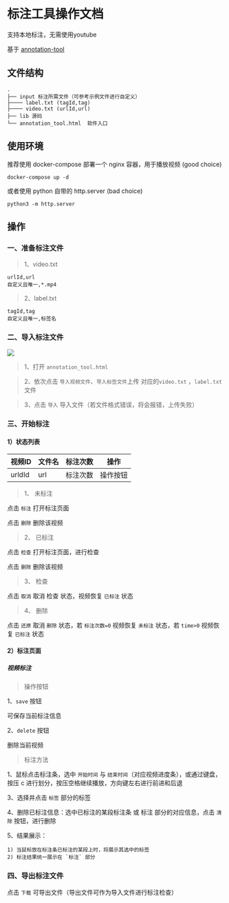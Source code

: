 # 标注工具操作文档

支持本地标注，无需使用youtube

基于 [annotation-tool](https://github.com/coin-dataset/annotation-tool)

## 文件结构

```
.
├── input 标注所需文件（可参考示例文件进行自定义）
├──── label.txt (tagId,tag)
├──── video.txt (urlId,url)
├── lib 源码
└── annotation_tool.html  软件入口
```

## 使用环境

推荐使用 docker-compose 部署一个 nginx 容器，用于播放视频 (good choice)

```docker-compose up -d```

或者使用 python 自带的 http.server (bad choice)

```python3 -m http.server```

## 操作

### 一、准备标注文件

> 1、video.txt

```
urlId,url
自定义且唯一,*.mp4
```

> 2、label.txt

```
tagId,tag
自定义且唯一,标签名
```


### 二、导入标注文件

![](./images/upload.png)

> 1、打开 `annotation_tool.html`

> 2、依次点击 `导入视频文件`、`导入标签文件`上传 对应的`video.txt` ，`label.txt`文件

> 3、点击 `导入` 导入文件（若文件格式错误，将会报错，上传失败）

### 三、开始标注

#### 1）状态列表

| 视频ID | 文件名 | 标注次数     | 操作 |
| ------- | --------- | -------- | --------- |
| urldId  | url       | 标注次数 | 操作按钮  |

> 1、 未标注

点击 `标注` 打开标注页面

点击 `删除` 删除该视频

> 2、 已标注

点击 `检查` 打开标注页面，进行检查

点击 `删除` 删除该视频

> 3、 检查

点击 `取消` 取消 检查 状态，视频恢复 `已标注` 状态

> 4、 删除

点击 `还原` 取消 `删除` 状态，若 `标注次数=0` 视频恢复 `未标注` 状态，若 `time>0` 视频恢复 `已标注` 状态

#### 2）标注页面


##### 视频标注

> 操作按钮

1、`save` 按钮

可保存当前标注信息

2、`delete` 按钮

删除当前视频

> 标注方法

1、鼠标点击标注条，选中 `开始时间` 与 `结束时间`（对应视频进度条），或通过键盘，按压 c 进行划分，按压空格继续播放，方向键左右进行前进和后退

3、选择并点击 `标签` 部分的标签

4、删除已标注信息：选中已标注的某段标注条 或 标注 部分的对应信息，点击 `清除` 按钮，进行删除

5、结果展示：

    1) 当鼠标放在标注条已标注的某段上时，将展示其选中的标签
    2) 标注结果统一展示在 `标注` 部分

### 四、导出标注文件

点击 `下载` 可导出文件（导出文件可作为导入文件进行标注检查）